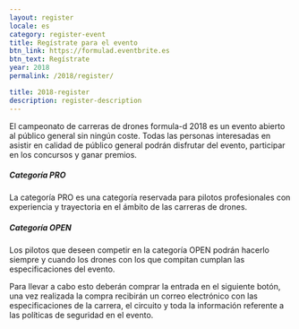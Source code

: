 ```yaml
---
layout: register
locale: es
category: register-event
title: Regístrate para el evento
btn_link: https://formulad.eventbrite.es
btn_text: Regístrate
year: 2018
permalink: /2018/register/

title: 2018-register
description: register-description
---
```


El campeonato de carreras de drones formula-d 2018 es un
evento abierto al público general sin ningún coste.
Todas las personas interesadas en asistir en calidad
de público general podrán disfrutar del
evento, participar en los concursos y ganar premios.

<h5> <span><span class="text-main-1">Categoría</span> PRO</span></h5>

La categoría PRO es una categoría reservada para pilotos 
profesionales con experiencia y trayectoria en el ámbito
de las carreras de drones.

<h5> <span><span class="text-main-1">Categoría</span> OPEN</span></h5>

Los pilotos que deseen competir en la categoría OPEN podrán hacerlo
siempre y cuando los drones con los que compitan cumplan las especificaciones
del evento.

Para llevar a cabo esto deberán comprar la entrada en el siguiente botón,
una vez realizada la compra recibirán un correo electrónico con las especificaciones
de la carrera, el circuito y toda la información referente a las políticas de
seguridad en el evento.
